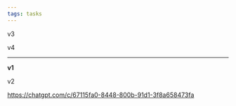 ```yaml
---
tags: tasks
---
```

v3

v4

---

**v1**

[](https://s3.amazonaws.com/charm.public/user-content/1f636c9f-6a52-4f5d-bbc8-1ab9c751b4f3/eb381ba5-1491-4b46-aae5-bf9a48be9c76/5522e5b0-dfb4-4c21-ba90-b7d804304fcb.webp)

v2

[](https://s3.amazonaws.com/charm.public/user-content/1f636c9f-6a52-4f5d-bbc8-1ab9c751b4f3/3557ba98-2b14-41ac-a00b-6a7f423f7181/cefa7405-aca0-4f29-9a0e-9394584a0cd2.webp)

https://chatgpt.com/c/67115fa0-8448-800b-91d1-3f8a658473fa